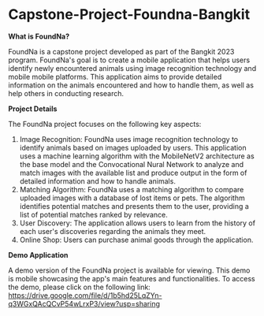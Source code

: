 # Capstone-Project-Foundna-Bangkit

**What is FoundNa?** 

FoundNa is a capstone project developed as part of the Bangkit 2023 program. FoundNa's goal is to create a mobile application that helps users identify newly encountered animals using image recognition technology and mobile mobile platforms. This application aims to provide detailed information on the animals encountered and how to handle them, as well as help others in conducting research.

**Project Details**

The FoundNa project focuses on the following key aspects:
1. Image Recognition: FoundNa uses image recognition technology to identify animals based on images uploaded by users. This application uses a machine learning algorithm with the MobileNetV2 architecture as the base model and the Convocational Nural Network to analyze and match images with the available list and produce output in the form of detailed information and how to handle animals.
2. Matching Algorithm: FoundNa uses a matching algorithm to compare uploaded images with a database of lost items or pets. The algorithm identifies potential matches and presents them to the user, providing a list of potential matches ranked by relevance.
3. User Discovery: The application allows users to learn from the history of each user's discoveries regarding the animals they meet.
4. Online Shop: Users can purchase animal goods through the application.

**Demo Application**

A demo version of the FoundNa project is available for viewing. This demo is mobile showcasing the app's main features and functionalities. To access the demo, please click on the following link: https://drive.google.com/file/d/1b5hd25LqZYn-q3WGxQAcQCvP54wLrxP3/view?usp=sharing 
